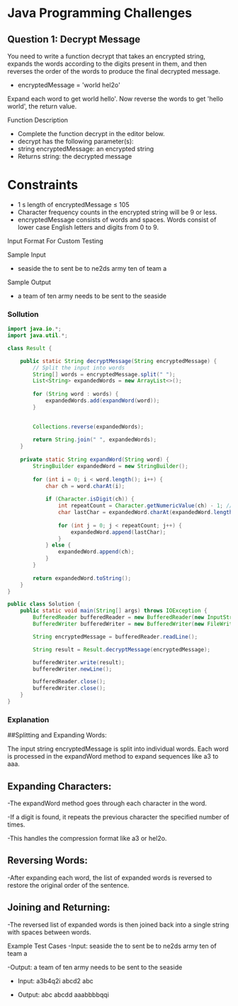 # Java Programming Challenges

## Question 1: Decrypt Message

You need to write a function decrypt that takes an encrypted string, expands the words according to the digits present in them, and then reverses the order of the words to produce the final decrypted message.

- encryptedMessage = 'world hel2o'

Expand each word to get world hello'. Now reverse the words to get 'hello world', the return value.

Function Description
- Complete the function decrypt in the editor below.
- decrypt has the following parameter(s):
- string encryptedMessage: an encrypted string
- Returns string: the decrypted message
# Constraints
- 1 s length of encryptedMessage ≤ 105
- Character frequency counts in the encrypted string will be 9 or less.
- encryptedMessage consists of words and spaces. Words consist of lower case English letters and digits from 0 to 9.

Input Format For Custom Testing

Sample Input
- seaside the to sent be to ne2ds army ten of team a

Sample Output
- a team of ten army needs to be sent to the seaside

### Sollution

```java
import java.io.*;
import java.util.*;

class Result {

    public static String decryptMessage(String encryptedMessage) {
        // Split the input into words
        String[] words = encryptedMessage.split(" ");
        List<String> expandedWords = new ArrayList<>();
        
        for (String word : words) {
            expandedWords.add(expandWord(word));
        }
        

        Collections.reverse(expandedWords);
        
        return String.join(" ", expandedWords);
    }
    
    private static String expandWord(String word) {
        StringBuilder expandedWord = new StringBuilder();
        
        for (int i = 0; i < word.length(); i++) {
            char ch = word.charAt(i);
            
            if (Character.isDigit(ch)) {
                int repeatCount = Character.getNumericValue(ch) - 1; // 
                char lastChar = expandedWord.charAt(expandedWord.length() - 1);
                
                for (int j = 0; j < repeatCount; j++) {
                    expandedWord.append(lastChar);
                }
            } else {
                expandedWord.append(ch);
            }
        }
        
        return expandedWord.toString();
    }
}

public class Solution {
    public static void main(String[] args) throws IOException {
        BufferedReader bufferedReader = new BufferedReader(new InputStreamReader(System.in));
        BufferedWriter bufferedWriter = new BufferedWriter(new FileWriter(System.getenv("OUTPUT_PATH")));

        String encryptedMessage = bufferedReader.readLine();

        String result = Result.decryptMessage(encryptedMessage);

        bufferedWriter.write(result);
        bufferedWriter.newLine();

        bufferedReader.close();
        bufferedWriter.close();
    }
}
```
### Explanation
##Splitting and Expanding Words:

The input string encryptedMessage is split into individual words.
Each word is processed in the expandWord method to expand sequences like a3 to aaa.

## Expanding Characters:

-The expandWord method goes through each character in the word.

-If a digit is found, it repeats the previous character the specified number of times.

-This handles the compression format like a3 or hel2o.

## Reversing Words:

-After expanding each word, the list of expanded words is reversed to restore the original order of the sentence.

## Joining and Returning:

-The reversed list of expanded words is then joined back into a single string with spaces between words.

Example Test Cases
-Input: seaside the to sent be to ne2ds army ten of team a

-Output: a team of ten army needs to be sent to the seaside
 
 - Input: a3b4q2i abcd2 abc

 - Output: abc abcdd aaabbbbqqi
